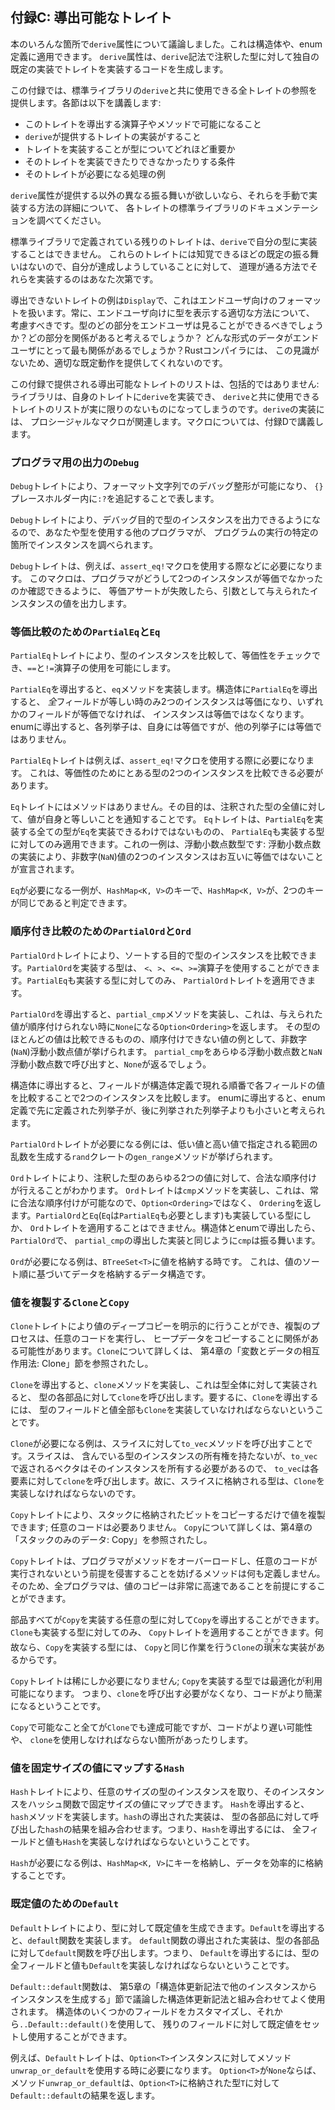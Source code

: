 <!-- ## Appendix C: Derivable Traits -->

## 付録C: 導出可能なトレイト

<!-- In various places in the book, we’ve discussed the `derive` attribute, which -->
<!-- you can apply to a struct or enum definition. The `derive` attribute generates -->
<!-- code that will implement a trait with its own default implementation on the -->
<!-- type you’ve annotated with the `derive` syntax. -->

本のいろんな箇所で`derive`属性について議論しました。これは構造体や、enum定義に適用できます。
`derive`属性は、`derive`記法で注釈した型に対して独自の既定の実装でトレイトを実装するコードを生成します。

<!-- In this appendix, we provide a reference of all the traits in the standard -->
<!-- library that you can use with `derive`. Each section covers: -->

この付録では、標準ライブラリの`derive`と共に使用できる全トレイトの参照を提供します。各節は以下を講義します:

<!-- * What operators and methods deriving this trait will enable -->
<!-- * What the implementation of the trait provided by `derive` does -->
<!-- * What implementing the trait signifies about the type -->
<!-- * The conditions in which you’re allowed or not allowed to implement the trait -->
<!-- * Examples of operations that require the trait -->

* このトレイトを導出する演算子やメソッドで可能になること
* `derive`が提供するトレイトの実装がすること
* トレイトを実装することが型についてどれほど重要か
* そのトレイトを実装できたりできなかったりする条件
* そのトレイトが必要になる処理の例

<!-- If you want different behavior than that provided by the `derive` attribute, -->
<!-- consult the standard library documentation for each trait for details on how to -->
<!-- manually implement them. -->

`derive`属性が提供する以外の異なる振る舞いが欲しいなら、それらを手動で実装する方法の詳細について、
各トレイトの標準ライブラリのドキュメンテーションを調べてください。

<!-- The rest of the traits defined in the standard library can’t be implemented on -->
<!-- your types using `derive`. These traits don’t have sensible default behavior, -->
<!-- so it’s up to you to implement them in the way that makes sense for what you’re -->
<!-- trying to accomplish. -->

標準ライブラリで定義されている残りのトレイトは、`derive`で自分の型に実装することはできません。
これらのトレイトには知覚できるほどの既定の振る舞いはないので、自分が達成しようしていることに対して、
道理が通る方法でそれらを実装するのはあなた次第です。

<!-- An example of a trait that can’t be derived is `Display`, which handles -->
<!-- formatting for end users. You should always consider the appropriate way to -->
<!-- display a type to an end user. What parts of the type should an end user be -->
<!-- allowed to see? What parts would they find relevant? What format of the data -->
<!-- would be most relevant to them? The Rust compiler doesn’t have this insight, so -->
<!-- it can’t provide appropriate default behavior for you. -->

導出できないトレイトの例は`Display`で、これはエンドユーザ向けのフォーマットを扱います。常に、エンドユーザ向けに型を表示する適切な方法について、
考慮すべきです。型のどの部分をエンドユーザは見ることができるべきでしょうか？どの部分を関係があると考えるでしょうか？
どんな形式のデータがエンドユーザにとって最も関係があるでしょうか？Rustコンパイラには、
この見識がないため、適切な既定動作を提供してくれないのです。

<!-- The list of derivable traits provided in this appendix is not comprehensive: -->
<!-- libraries can implement `derive` for their own traits, making the list of -->
<!-- traits you can use `derive` with truly open-ended. Implementing `derive` -->
<!-- involves using a procedural macro, which is covered in Appendix D. -->

この付録で提供される導出可能なトレイトのリストは、包括的ではありません: ライブラリは、自身のトレイトに`derive`を実装でき、
`derive`と共に使用できるトレイトのリストが実に限りのないものになってしまうのです。`derive`の実装には、
プロシージャルなマクロが関連します。マクロについては、付録Dで講義します。

<!-- ### `Debug` for Programmer Output -->

### プログラマ用の出力の`Debug`

<!-- The `Debug` trait enables debug formatting in format strings, which you -->
<!-- indicate by adding `:?` within `{}` placeholders. -->

`Debug`トレイトにより、フォーマット文字列でのデバッグ整形が可能になり、
`{}`プレースホルダー内に`:?`を追記することで表します。

<!-- The `Debug` trait allows you to print instances of a type for debugging -->
<!-- purposes, so you and other programmers using your type can inspect an instance -->
<!-- at a particular point in a program’s execution. -->

`Debug`トレイトにより、デバッグ目的で型のインスタンスを出力できるようになるので、あなたや型を使用する他のプログラマが、
プログラムの実行の特定の箇所でインスタンスを調べられます。

<!-- The `Debug` trait is required, for example, in use of the `assert_eq!` macro. -->
<!-- This macro prints the values of instances given as arguments if the equality -->
<!-- assertion fails so programmers can see why the two instances weren’t equal. -->

`Debug`トレイトは、例えば、`assert_eq!`マクロを使用する際などに必要になります。
このマクロは、プログラマがどうして2つのインスタンスが等価でなかったのか確認できるように、
等価アサートが失敗したら、引数として与えられたインスタンスの値を出力します。

<!-- ### `PartialEq` and `Eq` for Equality Comparisons -->

### 等価比較のための`PartialEq`と`Eq`

<!-- The `PartialEq` trait allows you to compare instances of a type to check for -->
<!-- equality and enables use of the `==` and `!=` operators. -->

`PartialEq`トレイトにより、型のインスタンスを比較して、等価性をチェックでき、`==`と`!=`演算子の使用を可能にします。

<!-- Deriving `PartialEq` implements the `eq` method. When `PartialEq` is derived on -->
<!-- structs, two instances are equal only if *all* fields are equal, and the -->
<!-- instances are not equal if any fields are not equal. When derived on enums, -->
<!-- each variant is equal to itself and not equal to the other variants. -->

`PartialEq`を導出すると、`eq`メソッドを実装します。構造体に`PartialEq`を導出すると、
*全*フィールドが等しい時のみ2つのインスタンスは等価になり、いずれかのフィールドが等価でなければ、
インスタンスは等価ではなくなります。enumに導出すると、各列挙子は、自身には等価ですが、他の列挙子には等価ではありません。

<!-- The `PartialEq` trait is required, for example, with the use of the -->
<!-- `assert_eq!` macro, which needs to be able to compare two instances of a type -->
<!-- for equality. -->

`PartialEq`トレイトは例えば、`assert_eq!`マクロを使用する際に必要になります。
これは、等価性のためにとある型の2つのインスタンスを比較できる必要があります。

<!-- The `Eq` trait has no methods. Its purpose is to signal that for every value of -->
<!-- the annotated type, the value is equal to itself. The `Eq` trait can only be -->
<!-- applied to types that also implement `PartialEq`, although not all types that -->
<!-- implement `PartialEq` can implement `Eq`. One example of this is floating point -->
<!-- number types: the implementation of floating point numbers states that two -->
<!-- instances of the not-a-number (`NaN`) value are not equal to each other. -->

`Eq`トレイトにはメソッドはありません。その目的は、注釈された型の全値に対して、値が自身と等しいことを通知することです。
`Eq`トレイトは、`PartialEq`を実装する全ての型が`Eq`を実装できるわけではないものの、
`PartialEq`も実装する型に対してのみ適用できます。これの一例は、浮動小数点数型です: 
浮動小数点数の実装により、非数字(`NaN`)値の2つのインスタンスはお互いに等価ではないことが宣言されます。

<!-- An example of when `Eq` is required is for keys in a `HashMap<K, V>` so the -->
<!-- `HashMap<K, V>` can tell whether two keys are the same. -->

`Eq`が必要になる一例が、`HashMap<K, V>`のキーで、`HashMap<K, V>`が、2つのキーが同じであると判定できます。

<!-- ### `PartialOrd` and `Ord` for Ordering Comparisons -->

### 順序付き比較のための`PartialOrd`と`Ord`

<!-- The `PartialOrd` trait allows you to compare instances of a type for sorting -->
<!-- purposes. A type that implements `PartialOrd` can be used with the `<`, `>`, -->
<!-- `<=`, and `>=` operators. You can only apply the `PartialOrd` trait to types -->
<!-- that also implement `PartialEq`. -->

`PartialOrd`トレイトにより、ソートする目的で型のインスタンスを比較できます。`PartialOrd`を実装する型は、
`<`、`>`、`<=`、`>=`演算子を使用することができます。`PartialEq`も実装する型に対してのみ、
`PartialOrd`トレイトを適用できます。

<!-- Deriving `PartialOrd` implements the `partial_cmp` method, which returns an -->
<!-- `Option<Ordering>` that will be `None` when the values given don’t produce an -->
<!-- ordering. An example of a value that doesn’t produce an ordering, even though -->
<!-- most values of that type can be compared, is the not-a-number (`NaN`) floating -->
<!-- point value. Calling `partial_cmp` with any floating point number and the `NaN` -->
<!-- floating point value will return `None`. -->

`PartialOrd`を導出すると、`partial_cmp`メソッドを実装し、これは、与えられた値が順序付けられない時に`None`になる`Option<Ordering>`を返します。
その型のほとんどの値は比較できるものの、順序付けできない値の例として、非数字(`NaN`)浮動小数点値が挙げられます。
`partial_cmp`をあらゆる浮動小数点数と`NaN`浮動小数点数で呼び出すと、`None`が返るでしょう。

<!-- When derived on structs, `PartialOrd` compares two instances by comparing the -->
<!-- value in each field in the order in which the fields appear in the struct -->
<!-- definition. When derived on enums, variants of the enum declared earlier in the -->
<!-- enum definition are considered less than the variants listed later. -->

構造体に導出すると、フィールドが構造体定義で現れる順番で各フィールドの値を比較することで2つのインスタンスを比較します。
enumに導出すると、enum定義で先に定義された列挙子が、後に列挙された列挙子よりも小さいと考えられます。

<!-- The `PartialOrd` trait is required, for example, for the `gen_range` method -->
<!-- from the `rand` crate that generates a random value in the range specified by a -->
<!-- low value and a high value. -->

`PartialOrd`トレイトが必要になる例には、低い値と高い値で指定される範囲の乱数を生成する`rand`クレートの`gen_range`メソッドが挙げられます。

<!-- The `Ord` trait allows you to know that for any two values of the annotated -->
<!-- type, a valid ordering will exist. The `Ord` trait implements the `cmp` method, -->
<!-- which returns an `Ordering` rather than an `Option<Ordering>` because a valid -->
<!-- ordering will always be possible. You can only apply the `Ord` trait to types -->
<!-- that also implement `PartialOrd` and `Eq` (and `Eq` requires `PartialEq`). When -->
<!-- derived on structs and enums, `cmp` behaves the same way as the derived -->
<!-- implementation for `partial_cmp` does with `PartialOrd`. -->

`Ord`トレイトにより、注釈した型のあらゆる2つの値に対して、合法な順序付けが行えることがわかります。
`Ord`トレイトは`cmp`メソッドを実装し、これは、常に合法な順序付けが可能なので、`Option<Ordering>`ではなく、
`Ordering`を返します。`PartialOrd`と`Eq`(`Eq`は`PartialEq`も必要とします)も実装している型にしか、
`Ord`トレイトを適用することはできません。構造体とenumで導出したら、`PartialOrd`で、
`partial_cmp`の導出した実装と同じように`cmp`は振る舞います。

<!-- An example of when `Ord` is required is when storing values in a `BTreeSet<T>`, -->
<!-- a data structure that stores data based on the sort order of the values. -->

`Ord`が必要になる例は、`BTreeSet<T>`に値を格納する時です。
これは、値のソート順に基づいてデータを格納するデータ構造です。

<!-- ### `Clone` and `Copy` for Duplicating Values -->

### 値を複製する`Clone`と`Copy`

<!-- The `Clone` trait allows you to explicitly create a deep copy of a value, and -->
<!-- the duplication process might involve running arbitrary code and copying heap -->
<!-- data. See the “Ways Variables and Data Interact: Clone” section in Chapter 4 -->
<!-- for more information on `Clone`. -->

`Clone`トレイトにより値のディープコピーを明示的に行うことができ、複製のプロセスは、任意のコードを実行し、
ヒープデータをコピーすることに関係がある可能性があります。`Clone`について詳しくは、
第4章の「変数とデータの相互作用法: Clone」節を参照されたし。

<!-- Deriving `Clone` implements the `clone` method, which when implemented for the -->
<!-- whole type, calls `clone` on each of the parts of the type. This means all the -->
<!-- fields or values in the type must also implement `Clone` to derive `Clone`. -->

`Clone`を導出すると、`clone`メソッドを実装し、これは型全体に対して実装されると、
型の各部品に対して`clone`を呼び出します。要するに、`Clone`を導出するには、
型のフィールドと値全部も`Clone`を実装していなければならないということです。

<!-- An example of when `Clone` is required is when calling the `to_vec` method on a -->
<!-- slice. The slice doesn’t own the type instances it contains, but the vector -->
<!-- returned from `to_vec` will need to own its instances, so `to_vec` calls -->
<!-- `clone` on each item. Thus, the type stored in the slice must implement `Clone`. -->

`Clone`が必要になる例は、スライスに対して`to_vec`メソッドを呼び出すことです。スライスは、
含んでいる型のインスタンスの所有権を持たないが、`to_vec`で返されるベクタはそのインスタンスを所有する必要があるので、
`to_vec`は各要素に対して`clone`を呼び出します。故に、スライスに格納される型は、`Clone`を実装しなければならないのです。

<!-- The `Copy` trait allows you to duplicate a value by only copying bits stored on -->
<!-- the stack; no arbitrary code is necessary. See the “Stack-Only Data: Copy” -->
<!-- section in Chapter 4 for more information on `Copy`. -->

`Copy`トレイトにより、スタックに格納されたビットをコピーするだけで値を複製できます; 任意のコードは必要ありません。
`Copy`について詳しくは、第4章の「スタックのみのデータ: Copy」を参照されたし。

<!-- The `Copy` trait doesn’t define any methods to prevent programmers from -->
<!-- overloading those methods and violating the assumption that no arbitrary code -->
<!-- is being run. That way, all programmers can assume that copying a value will be -->
<!-- very fast. -->

`Copy`トレイトは、プログラマがメソッドをオーバーロードし、任意のコードが実行されないという前提を侵害することを妨げるメソッドは何も定義しません。
そのため、全プログラマは、値のコピーは非常に高速であることを前提にすることができます。

<!-- You can derive `Copy` on any type whose parts all implement `Copy`. You can -->
<!-- only apply the `Copy` trait to types that also implement `Clone`, because a -->
<!-- type that implements `Copy` has a trivial implementation of `Clone` that -->
<!-- performs the same task as `Copy`. -->

部品すべてが`Copy`を実装する任意の型に対して`Copy`を導出することができます。`Clone`も実装する型に対してのみ、
`Copy`トレイトを適用することができます。何故なら、`Copy`を実装する型には、
`Copy`と同じ作業を行う`Clone`の<ruby>瑣末<rp>(</rp><rt>さまつ</rt><rp>)</rp></ruby>な実装があるからです。

<!-- The `Copy` trait is rarely required; types that implement `Copy` have -->
<!-- optimizations available, meaning you don’t have to call `clone`, which makes -->
<!-- the code more concise. -->

`Copy`トレイトは稀にしか必要になりません; `Copy`を実装する型では最適化が利用可能になります。
つまり、`clone`を呼び出す必要がなくなり、コードがより簡潔になるということです。

<!-- Everything possible with `Copy` you can also accomplish with `Clone`, but the -->
<!-- code might be slower or have to use `clone` in places. -->

`Copy`で可能なこと全てが`Clone`でも達成可能ですが、コードがより遅い可能性や、
`clone`を使用しなければならない箇所があったりします。

<!-- ### `Hash` for Mapping a Value to a Value of Fixed Size -->

### 値を固定サイズの値にマップする`Hash`

<!-- The `Hash` trait allows you to take an instance of a type of arbitrary size and -->
<!-- map that instance to a value of fixed size using a hash function. Deriving -->
<!-- `Hash` implements the `hash` method. The derived implementation of the `hash` -->
<!-- method combines the result of calling `hash` on each of the parts of the type, -->
<!-- meaning all fields or values must also implement `Hash` to derive `Hash`. -->

`Hash`トレイトにより、任意のサイズの型のインスタンスを取り、そのインスタンスをハッシュ関数で固定サイズの値にマップできます。
`Hash`を導出すると、`hash`メソッドを実装します。`hash`の導出された実装は、
型の各部品に対して呼び出した`hash`の結果を組み合わせます。つまり、`Hash`を導出するには、
全フィールドと値も`Hash`を実装しなければならないということです。

<!-- An example of when `Hash` is required is in storing keys in a `HashMap<K, V>` -->
<!-- to store data efficiently. -->

`Hash`が必要になる例は、`HashMap<K, V>`にキーを格納し、データを効率的に格納することです。

<!-- ### `Default` for Default Values -->

### 既定値のための`Default`

<!-- The `Default` trait allows you to create a default value for a type. Deriving -->
<!-- `Default` implements the `default` function. The derived implementation of the -->
<!-- `default` function calls the `default` function on each part of the type, -->
<!-- meaning all fields or values in the type must also implement `Default` to -->
<!-- derive `Default.` -->

`Default`トレイトにより、型に対して既定値を生成できます。`Default`を導出すると、`default`関数を実装します。
`default`関数の導出された実装は、型の各部品に対して`default`関数を呼び出します。つまり、
`Default`を導出するには、型の全フィールドと値も`Default`を実装しなければならないということです。

<!-- The `Default::default` function is commonly used in combination with the struct -->
<!-- update syntax discussed in the “Creating Instances From Other Instances With -->
<!-- Struct Update Syntax” section in Chapter 5. You can customize a few fields of a -->
<!-- struct and then set and use a default value for the rest of the fields by using -->
<!-- `..Default::default()`. -->

`Default::default`関数は、
第5章の「構造体更新記法で他のインスタンスからインスタンスを生成する」節で議論した構造体更新記法と組み合わせてよく使用されます。
構造体のいくつかのフィールドをカスタマイズし、それから`..Default::default()`を使用して、
残りのフィールドに対して既定値をセットし使用することができます。

<!-- The `Default` trait is required when you use the method `unwrap_or_default` on -->
<!-- `Option<T>` instances, for example. If the `Option<T>` is `None`, the method -->
<!-- `unwrap_or_default` will return the result of `Default::default` for the type -->
<!-- `T` stored in the `Option<T>`. -->

例えば、`Default`トレイトは、`Option<T>`インスタンスに対してメソッド`unwrap_or_default`を使用する時に必要になります。
`Option<T>`が`None`ならば、メソッド`unwrap_or_default`は、`Option<T>`に格納された型`T`に対して`Default::default`の結果を返します。
